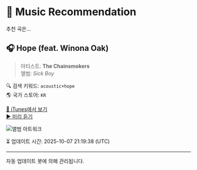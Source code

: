 
# 🎵 Music Recommendation

추천 곡은...

## 🎧 Hope (feat. Winona Oak)  
> 아티스트: **The Chainsmokers**  
> 앨범: _Sick Boy_  

🔍 검색 키워드: `acoustic+hope`  
🌎 국가 스토어: `KR`

[🔗 iTunes에서 보기](https://music.apple.com/kr/album/hope-feat-winona-oak/1445725433?i=1445725437&uo=4)  
[▶️ 미리 듣기](https://audio-ssl.itunes.apple.com/itunes-assets/AudioPreview211/v4/75/16/81/75168147-f054-e8b0-0943-fe59ebb6b01e/mzaf_17752006632324627956.plus.aac.p.m4a)

![앨범 아트워크](https://is1-ssl.mzstatic.com/image/thumb/Music115/v4/63/24/e1/6324e131-0034-4753-9cc6-ade1da39a4a8/886447471074.jpg/100x100bb.jpg)

⏳ 업데이트 시간: 2025-10-07 21:19:38 (UTC)

---
자동 업데이트 봇에 의해 관리됩니다.
